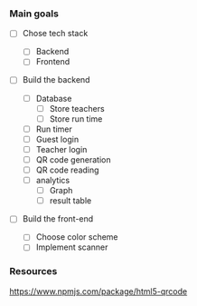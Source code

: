 ### Main goals

- [ ] Chose tech stack
  - [ ] Backend
  - [ ] Frontend
- [ ] Build the backend

  - [ ] Database
    - [ ] Store teachers
    - [ ] Store run time
  - [ ] Run timer
  - [ ] Guest login
  - [ ] Teacher login
  - [ ] QR code generation
  - [ ] QR code reading
  - [ ] analytics
    - [ ] Graph
    - [ ] result table

- [ ] Build the front-end
  - [ ] Choose color scheme
  - [ ] Implement scanner

### Resources

https://www.npmjs.com/package/html5-qrcode
